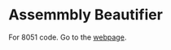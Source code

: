 # Assemmbly Beautifier
For 8051 code. Go to the [webpage](https://hyperbolae.github.io/Asm-Beautifier/).
